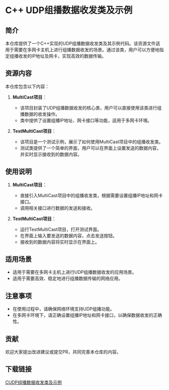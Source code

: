# C++ UDP组播数据收发类及示例

## 简介

本仓库提供了一个C++实现的UDP组播数据收发类及其示例代码。该资源文件适用于需要在多网卡主机上进行组播数据收发的场景。通过该类，用户可以方便地指定组播收发的IP地址及网卡，实现高效的数据传输。

## 资源内容

本仓库包含以下内容：

1. **MultiCast项目**：
   - 该项目封装了UDP组播数据收发的核心类，用户可以直接使用该类进行组播数据的收发操作。
   - 类中提供了设置组播IP地址、网卡接口等功能，适用于多网卡环境。

2. **TestMultiCast项目**：
   - 该项目是一个测试示例，展示了如何使用MultiCast项目中的组播收发类。
   - 测试类提供了一个简单的界面，用户可以在界面上设置发送的数据内容，并实时显示接收到的数据内容。

## 使用说明

1. **MultiCast项目**：
   - 直接引入MultiCast项目中的组播收发类，根据需要设置组播IP地址和网卡接口。
   - 调用相关接口进行数据的发送和接收。

2. **TestMultiCast项目**：
   - 运行TestMultiCast项目，打开测试界面。
   - 在界面上输入要发送的数据内容，点击发送按钮。
   - 接收到的数据内容将实时显示在界面上。

## 适用场景

- 适用于需要在多网卡主机上进行UDP组播数据收发的应用场景。
- 适用于需要高效、稳定地进行组播数据传输的网络应用。

## 注意事项

- 在使用过程中，请确保网络环境支持UDP组播功能。
- 在多网卡环境下，请正确设置组播IP地址和网卡接口，以确保数据收发的正确性。

## 贡献

欢迎大家提出改进建议或提交PR，共同完善本仓库的内容。

## 下载链接

[CUDP组播数据收发类及示例](https://pan.quark.cn/s/1c482bba0acd)